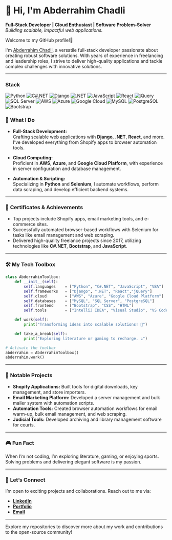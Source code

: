 # 👋 Hi, I'm Abderrahim Chadli

**Full-Stack Developer | Cloud Enthusiast | Software Problem-Solver**  
_Building scalable, impactful web applications._

Welcome to my GitHub profile!👻

I'm [Abderrahim Chadli](https://abderrahimchadli.github.io/), a versatile full-stack developer passionate about creating robust software solutions. With years of experience in freelancing and leadership roles, I strive to deliver high-quality applications and tackle complex challenges with innovative solutions.

---
### Stack

![Python](https://img.shields.io/badge/Python-3776AB?style=for-the-badge&logo=python&logoColor=white)
![C#.NET](https://img.shields.io/badge/C%23-512BD4?style=for-the-badge&logo=dotnet&logoColor=white)
![Django](https://img.shields.io/badge/Django-092E20?style=for-the-badge&logo=django&logoColor=white)
![.NET](https://img.shields.io/badge/.NET-512BD4?style=for-the-badge&logo=dotnet&logoColor=white)
![JavaScript](https://img.shields.io/badge/JavaScript-F7DF1E?style=for-the-badge&logo=javascript&logoColor=black)
![React](https://img.shields.io/badge/React-61DAFB?style=for-the-badge&logo=react&logoColor=black)
![jQuery](https://img.shields.io/badge/jQuery-0769AD?style=for-the-badge&logo=jquery&logoColor=white)
![SQL Server](https://img.shields.io/badge/SQL%20Server-CC2927?style=for-the-badge&logo=microsoft-sql-server&logoColor=white)
![AWS](https://img.shields.io/badge/AWS-232F3E?style=for-the-badge&logo=amazon-aws&logoColor=white)
![Azure](https://img.shields.io/badge/Azure-0078D4?style=for-the-badge&logo=microsoft-azure&logoColor=white)
![Google Cloud](https://img.shields.io/badge/Google%20Cloud-4285F4?style=for-the-badge&logo=google-cloud&logoColor=white)
![MySQL](https://img.shields.io/badge/MySQL-4479A1?style=for-the-badge&logo=mysql&logoColor=white)
![PostgreSQL](https://img.shields.io/badge/PostgreSQL-336791?style=for-the-badge&logo=postgresql&logoColor=white)
![Bootstrap](https://img.shields.io/badge/Bootstrap-7952B3?style=for-the-badge&logo=bootstrap&logoColor=white)


### 🚀 **What I Do**

- **Full-Stack Development:**  
  Crafting scalable web applications with **Django**, **.NET**, **React**, and more. I’ve developed everything from Shopify apps to browser automation tools.

- **Cloud Computing:**  
  Proficient in **AWS**, **Azure**, and **Google Cloud Platform**, with experience in server configuration and database management.

- **Automation & Scripting:**  
  Specializing in **Python** and **Selenium**, I automate workflows, perform data scraping, and develop efficient backend systems.

---

### 🖖 **Certificates & Achievements**

- Top projects include Shopify apps, email marketing tools, and e-commerce sites.
- Successfully automated browser-based workflows with Selenium for tasks like email management and web scraping.
- Delivered high-quality freelance projects since 2017, utilizing technologies like **C#.NET**, **Bootstrap**, and **JavaScript**.

---

### 🛠️ **My Tech Toolbox**

```python
class AbderrahimToolbox:
    def __init__(self):
        self.languages    = ["Python", "C#.NET", "JavaScript", "VBA"]
        self.frameworks   = ["Django", ".NET", "React","jQuery"]
        self.cloud        = ["AWS", "Azure", "Google Cloud Platform"]
        self.databases    = ["MySQL", "SQL Server", "PostgreSQL"]
        self.frontend     = ["Bootstrap", "CSS", "HTML"]
        self.tools        = ["IntelliJ IDEA", "Visual Studio", "VS Code"]

    def work(self):
        print("Transforming ideas into scalable solutions! 🚀")

    def take_a_break(self):
        print("Exploring literature or gaming to recharge. ☕")

# Activate the toolbox
abderrahim = AbderrahimToolbox()
abderrahim.work()
```

---

### 🎨 **Notable Projects**

- **Shopify Applications:** Built tools for digital downloads, key management, and store importers.
- **Email Marketing Platform:** Developed a server management and bulk mailer system with automation scripts.
- **Automation Tools:** Created browser automation workflows for email warm-up, bulk email management, and web scraping.
- **Judicial Tools:** Developed archiving and library management software for courts.

---

### 🎮 **Fun Fact**

When I’m not coding, I’m exploring literature, gaming, or enjoying sports. Solving problems and delivering elegant software is my passion.

---

### 📨 **Let’s Connect**

I’m open to exciting projects and collaborations. Reach out to me via:

- **[LinkedIn](https://www.linkedin.com/in/abderrahimchadli/)**
- **[Portfolio](https://abderrahimchadli.github.io/)**
- **[Email](mailto:egaokira@gmail.com)**

---

Explore my repositories to discover more about my work and contributions to the open-source community!

